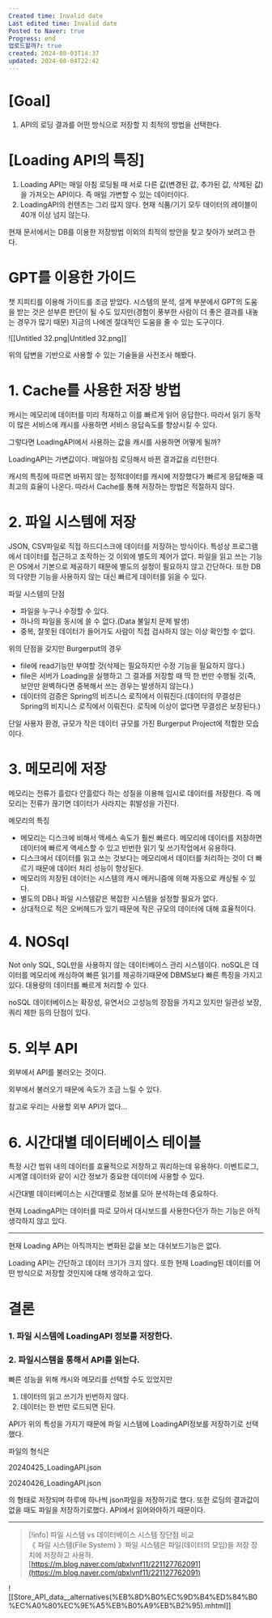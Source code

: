 ```yaml
---
Created time: Invalid date
Last edited time: Invalid date
Posted to Naver: true
Progress: end
업로드할까?: true
created: 2024-08-03T14:37
updated: 2024-08-04T22:42
---
```

# [Goal]

1. API의 로딩 결과를 어떤 방식으로 저장할 지 최적의 방법을 선택한다.

# [Loading API의 특징]

1. Loading API는 매일 아침 로딩될 때 서로 다른 값(변경된 값, 추가된 값, 삭제된 값)을 가져오는 API이다. 즉 매일 가변할 수 있는 데이터이다.
2. LoadingAPI의 컨텐츠는 그리 많지 않다. 현재 식품/기기 모두 데이터의 레이블이 40개 이상 넘지 않는다.

  

현재 문서에서는 DB를 이용한 저장방법 이외의 최적의 방안을 찾고 찾아가 보려고 한다.

# GPT를 이용한 가이드

챗 지피티를 이용해 가이드를 조금 받았다. 시스템의 분석, 설계 부분에서 GPT의 도움을 받는 것은 섣부른 판단이 될 수도 있지만(경험이 풍부한 사람이 더 좋은 결과를 내놓는 경우가 많기 때문) 지금의 나에겐 절대적인 도움을 줄 수 있는 도구이다.

![[Untitled 32.png|Untitled 32.png]]

위의 답변을 기반으로 사용할 수 있는 기술들을 사전조사 해봤다.

# 1. Cache를 사용한 저장 방법

캐시는 메모리에 데이터를 미리 적재하고 이를 빠르게 읽어 응답한다. 따라서 읽기 동작이 많은 서비스에 캐시를 사용하면 서비스 응답속도를 향상시킬 수 있다.

  

그렇다면 LoadingAPI에서 사용하는 값을 캐시를 사용하면 어떻게 될까?

LoadingAPI는 가변값이다. 매일아침 로딩해서 바뀐 결과값을 리턴한다.

캐시의 특징에 따르면 바뀌지 않는 정적데이터를 캐시에 저장했다가 빠르게 응답해줄 때 최고의 효율이 나온다. 따라서 Cache를 통해 저장하는 방법은 적절하지 않다.

# 2. 파일 시스템에 저장

JSON, CSV파일로 직접 하드디스크에 데이터를 저장하는 방식이다. 특성상 프로그램에서 데이터를 접근하고 조작하는 것 이외에 별도의 제어가 없다. 파일을 읽고 쓰는 기능은 OS에서 기본으로 제공하기 때문에 별도의 설정이 필요하지 않고 간단하다. 또한 DB의 다양한 기능을 사용하지 않는 대신 빠르게 데이터를 읽을 수 있다.

파일 시스템의 단점

- 파일을 누구나 수정할 수 있다.
- 하나의 파일을 동시에 쓸 수 없다.(Data 불일치 문제 발생)
- 중복, 잘못된 데이터가 들어가도 사람이 직접 검사하지 않는 이상 확인할 수 없다.

  

위의 단점을 갖지만 Burgerput의 경우

- file에 read기능만 부여할 것(삭제는 필요하지만 수정 기능을 필요하지 않다.)
- file은 서버가 Loading을 실행하고 그 결과를 저장할 때 딱 한 번만 수행될 것(즉, 보안만 완벽하다면 중복해서 쓰는 경우는 발생하지 않는다.)
- 데이터의 검증은 Spring의 비즈니스 로직에서 이뤄진다.(데이터의 무결성은 Spring의 비지니스 로직에서 이뤄진다. 로직에 이상이 없다면 무결성은 보장된다.)

  

단일 사용자 환경, 규모가 작은 데이터 규모를 가진 Burgerput Project에 적합한 모습이다.

# 3. 메모리에 저장

메모리는 전류가 흘렀다 안흘렀다 하는 성질을 이용해 임시로 데이터를 저장한다. 즉 메모리는 전류가 끊기면 데이터가 사라지는 휘발성을 가진다.

  

메모리의 특징

- 메모리는 디스크에 비해서 액세스 속도가 훨씬 빠르다. 메모리에 데이터를 저장하면 데이터에 빠르게 액세스할 수 있고 빈번한 읽기 및 쓰기작업에서 유용하다.
- 디스크에서 데이터를 읽고 쓰는 것보다는 메모리에서 데이터를 처리하는 것이 더 빠르기 때문에 데이터 처리 성능이 향상된다.
- 메모리의 저장된 데이터는 시스템의 캐시 메커니즘에 의해 자동으로 캐싱될 수 있다.
- 별도의 DB나 파일 시스템같은 복잡한 시스템을 설정할 필요가 없다.
- 상대적으로 적은 오버헤드가 있기 때문에 작은 규모의 데이터에 대해 효율적이다.

# 4. NOSql

Not only SQL, SQL만을 사용하지 않는 데이터베이스 관리 시스템이다. noSQL은 데이터를 메모리에 캐싱하여 빠른 읽기를 제공하기때문에 DBMS보다 빠른 특징을 가지고 있다. 대용량의 데이터를 빠르게 처리할 수 있다.

noSQL 데이터베이스는 확장성, 유연서으 고성능의 장점을 가지고 있지만 일관성 보장, 쿼리 제한 등의 단점이 있다.

# 5. 외부 API

외부에서 API를 불러오는 것이다.

외부에서 불러오기 때문에 속도가 조금 느릴 수 있다.

  

참고로 우리는 사용할 외부 API가 없다…

# 6. 시간대별 데이터베이스 테이블

특정 시간 범위 내의 데이터를 효율적으로 저장하고 쿼리하는데 유용하다. 이벤트로그, 시계열 데이터와 같이 시간 정보가 중요한 데이터에 사용할 수 있다.

시간대별 데이터베이스는 시간대별로 정보를 모아 분석하는데 중요하다.

  

현재 LoadingAPI는 데이터를 따로 모아서 대시보드를 사용한다던가 하는 기능은 아직 생각하지 않고 있다.

  

---

현재 Loading API는 아직까지는 변화된 값을 보는 대쉬보드기능은 없다.

Loading API는 간단하고 데이터 크기가 크지 않다. 또한 현재 Loading된 데이터를 어떤 방식으로 저장할 것인지에 대해 생각하고 있다.

  

  

# 결론

### 1. 파일 시스템에 LoadingAPI 정보를 저장한다.

### 2. 파일시스템을 통해서 API를 읽는다.

  

빠른 성능을 위해 캐시와 메모리를 선택할 수도 있었지만

1. 데이터의 읽고 쓰기가 빈번하지 않다.
2. 데이터는 한 번만 로드되면 된다.

API가 위의 특성을 가지기 때문에 파일 시스템에 LoadingAPI정보를 저장하기로 선택했다.

파일의 형식은

20240425_LoadingAPI.json

20240426_LoadingAPI.json

의 형태로 저장되며 하루에 하나씩 json파일을 저장하기로 했다. 또한 로딩의 결과값이 없을 때도 파일을 저장하기로했다. API에서 읽어와야하기 때문이다.

  

---

> [!info] 파일 시스템 vs 데이터베이스 시스템 장단점 비교  
> 《 파일 시스템(File System)&nbsp;》파일 시스템은 파일(데이터의 모임)을 저장 장치에 저장하고 사용하.  
> [https://m.blog.naver.com/qbxlvnf11/221127762091](https://m.blog.naver.com/qbxlvnf11/221127762091)  

![[Store_API_data__alternatives(%EB%8D%B0%EC%9D%B4%ED%84%B0%EC%A0%80%EC%9E%A5%EB%B0%A9%EB%B2%95).mhtml]]